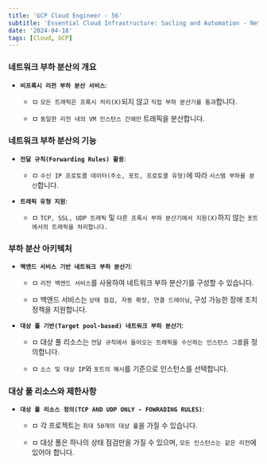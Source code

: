 ```yaml
---
title: 'GCP Cloud Engineer - 56'
subtitle: 'Essential Cloud Infrastructure: Sacling and Automation - Network Load Balancing'
date: '2024-04-18'
tags: [Cloud, GCP]
---
```


### **네트워크 부하 분산의 개요**

- **`비프록시 리전 부하 분산 서비스`**:
  
  - ㅁ `모든 트래픽은 프록시 처리(X)`되지 않고 `직접 부하 분산기를 통과`합니다.
  
  - ㅁ `동일한 리전 내의 VM 인스턴스 간에만` 트래픽을 분산합니다.

### **네트워크 부하 분산의 기능**

- **`전달 규칙(Forwarding Rules) 활용`**:
  
  - ㅁ `수신 IP 프로토콜 데이터(주소, 포트, 프로토콜 유형)`에 따라 `시스템 부하를 분산`합니다.

- **`트래픽 유형 지원`**:
  
  - ㅁ `TCP, SSL, UDP 트래픽` 및 `다른 프록시 부하 분산기에서 지원(X)`하지 않는 `포트에서의 트래픽을 처리합니다.`

### **부하 분산 아키텍처**

- **`백엔드 서비스 기반 네트워크 부하 분산기`**:
  
  - ㅁ `리전 백엔드 서비스`를 사용하여 네트워크 부하 분산기를 구성할 수 있습니다.
  
  - ㅁ 백엔드 서비스는 `상태 점검, 자동 확장, 연결 드레이닝`, 구성 가능한 장애 조치 정책을 지원합니다.

- **`대상 풀 기반(Target pool-based) 네트워크 부하 분산기`**:
  
  - ㅁ 대상 풀 리소스는 `전달 규칙에서 들어오는 트래픽을 수신하는 인스턴스 그룹`을 정의합니다.
  
  - ㅁ `소스 및 대상 IP`와 `포트의 해시`를 기준으로 인스턴스를 선택합니다.

### **대상 풀 리소스와 제한사항**

- **`대상 풀 리소스 정의(TCP AND UDP ONLY - FOWRADING RULES)`**: 
  
  - ㅁ 각 프로젝트는 `최대 50개의 대상 풀`을 가질 수 있습니다.
  
  - ㅁ 대상 풀은 하나의 상태 점검만을 가질 수 있으며, `모든 인스턴스는 같은 리전`에 있어야 합니다.
